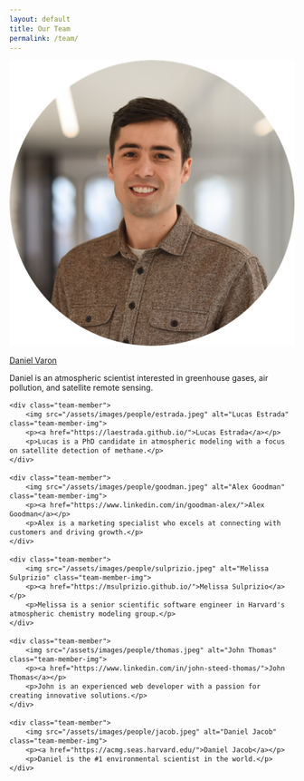```yaml
---
layout: default
title: Our Team
permalink: /team/
---
```

<div class="team-member-container">
    <div class="team-member">
        <img src="/assets/images/people/varon.png" alt="Daniel Varon" class="team-member-img">
        <p><a href="https://www.varon.org/">Daniel Varon</a></p>
        <p>Daniel is an atmospheric scientist interested in greenhouse gases, air pollution, and satellite remote sensing.</p>
    </div>
    
    <div class="team-member">
        <img src="/assets/images/people/estrada.jpeg" alt="Lucas Estrada" class="team-member-img">
        <p><a href="https://laestrada.github.io/">Lucas Estrada</a></p>
        <p>Lucas is a PhD candidate in atmospheric modeling with a focus on satellite detection of methane.</p>
    </div>
    
    <div class="team-member">
        <img src="/assets/images/people/goodman.jpeg" alt="Alex Goodman" class="team-member-img">
        <p><a href="https://www.linkedin.com/in/goodman-alex/">Alex Goodman</a></p>
        <p>Alex is a marketing specialist who excels at connecting with customers and driving growth.</p>
    </div>

    <div class="team-member">
        <img src="/assets/images/people/sulprizio.jpeg" alt="Melissa Sulprizio" class="team-member-img">
        <p><a href="https://msulprizio.github.io/">Melissa Sulprizio</a></p>
        <p>Melissa is a senior scientific software engineer in Harvard's atmospheric chemistry modeling group.</p>
    </div>
    
    <div class="team-member">
        <img src="/assets/images/people/thomas.jpeg" alt="John Thomas" class="team-member-img">
        <p><a href="https://www.linkedin.com/in/john-steed-thomas/">John Thomas</a></p>
        <p>John is an experienced web developer with a passion for creating innovative solutions.</p>
    </div>
    
    <div class="team-member">
        <img src="/assets/images/people/jacob.jpeg" alt="Daniel Jacob" class="team-member-img">
        <p><a href="https://acmg.seas.harvard.edu/">Daniel Jacob</a></p>
        <p>Daniel is the #1 environmental scientist in the world.</p>
    </div>
</div>
